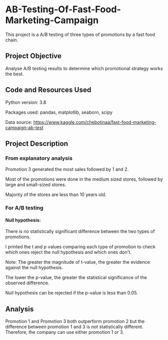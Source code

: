 # AB-Testing-Of-Fast-Food-Marketing-Campaign

This project is a A/B testing of three types of promotions by a fast food chain.

## Project Objective

Analyse A/B testing results to determine which promotional strategy works the best.

## Code and Resources Used

Python version: 3.8

Packages used: pandas, matplotlib, seaborn, scipy

Data source: https://www.kaggle.com/chebotinaa/fast-food-marketing-campaign-ab-test

## Project Description

### From explanatory analysis
Promotion 3 generated the most sales followed by 1 and 2.

Most of the promotions were done in the medium sized stores, followed by large and small-sized stores.

Majority of the stores are less than 10 years old.

### For A/B testing

#### Null hypothesis:
There is no statistically significant difference between the two types of promotions. 

I printed the t and p values comparing each type of promotion to check which ones reject the null hypothesis and which ones don't. 

Note:
The greater the magnitude of t-value, the greater the evidence against the null hypothesis.

The lower the p-value, the greater the statistical significance of the observed difference.

Null hypothesis can be rejected if the p-value is less than 0.05. 

## Analysis
Promotion 1 and Promotion 3 both outperform promotion 2 but the difference between promotion 1 and 3 is not statistically different. Therefore, the company can use either promotion 1 or 3. 





